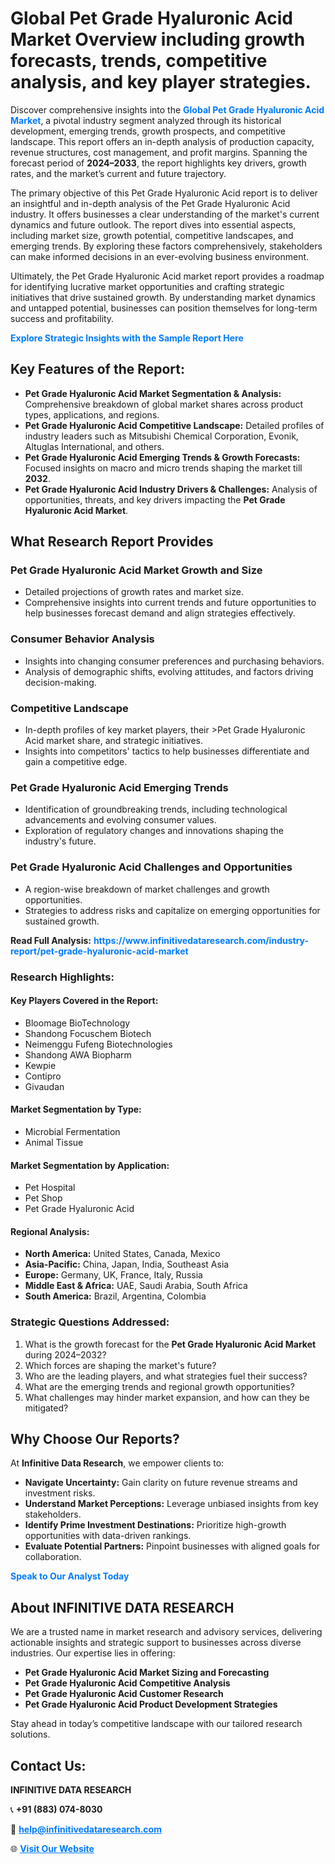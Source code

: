 <h1>Global Pet Grade Hyaluronic Acid Market Overview including growth forecasts, trends, competitive analysis, and key player strategies.</h1>
<p>
Discover comprehensive insights into the 
<a href="https://www.infinitivedataresearch.com/industry-report/pet-grade-hyaluronic-acid-market" rel="dofollow" style="color: #007BFF; text-decoration: none;"><strong>Global Pet Grade Hyaluronic Acid Market</strong></a>, a pivotal industry segment analyzed through its historical development, emerging trends, growth prospects, and competitive landscape. This report offers an in-depth analysis of production capacity, revenue structures, cost management, and profit margins. Spanning the forecast period of <strong>2024–2033</strong>, the report highlights key drivers, growth rates, and the market’s current and future trajectory.
</p>
<p>
The primary objective of this Pet Grade Hyaluronic Acid report is to deliver an insightful and in-depth analysis of the Pet Grade Hyaluronic Acid industry. It offers businesses a clear understanding of the market's current dynamics and future outlook. The report dives into essential aspects, including market size, growth potential, competitive landscapes, and emerging trends. By exploring these factors comprehensively, stakeholders can make informed decisions in an ever-evolving business environment.
</p>
<p>
Ultimately, the Pet Grade Hyaluronic Acid market report provides a roadmap for identifying lucrative market opportunities and crafting strategic initiatives that drive sustained growth. By understanding market dynamics and untapped potential, businesses can position themselves for long-term success and profitability.
</p>
<p>
<a href="https://www.infinitivedataresearch.com/request-sample/reportId=112444" style="color: #007BFF; text-decoration: none;"><strong>Explore Strategic Insights with the Sample Report Here</strong></a>
</p>

<h2>Key Features of the Report:</h2>
<ul>
<li><strong>Pet Grade Hyaluronic Acid Market Segmentation & Analysis:</strong> Comprehensive breakdown of global market shares across product types, applications, and regions.</li>
<li><strong>Pet Grade Hyaluronic Acid Competitive Landscape:</strong> Detailed profiles of industry leaders such as Mitsubishi Chemical Corporation, Evonik, Altuglas International, and others.</li>
<li><strong>Pet Grade Hyaluronic Acid Emerging Trends & Growth Forecasts:</strong> Focused insights on macro and micro trends shaping the market till <strong>2032</strong>.</li>
<li><strong>Pet Grade Hyaluronic Acid Industry Drivers & Challenges:</strong> Analysis of opportunities, threats, and key drivers impacting the <strong>Pet Grade Hyaluronic Acid Market</strong>.</li>
</ul>

<h2>What Research Report Provides</h2>
<h3>Pet Grade Hyaluronic Acid Market Growth and Size</h3>
<ul>
<li>Detailed projections of growth rates and market size.</li>
<li>Comprehensive insights into current trends and future opportunities to help businesses forecast demand and align strategies effectively.</li>
</ul>

<h3>Consumer Behavior Analysis</h3>
<ul>
<li>Insights into changing consumer preferences and purchasing behaviors.</li>
<li>Analysis of demographic shifts, evolving attitudes, and factors driving decision-making.</li>
</ul>

<h3>Competitive Landscape</h3>
<ul>
<li>In-depth profiles of key market players, their >Pet Grade Hyaluronic Acid market share, and strategic initiatives.</li>
<li>Insights into competitors' tactics to help businesses differentiate and gain a competitive edge.</li>
</ul>

<h3>Pet Grade Hyaluronic Acid Emerging Trends</h3>
<ul>
<li>Identification of groundbreaking trends, including technological advancements and evolving consumer values.</li>
<li>Exploration of regulatory changes and innovations shaping the industry's future.</li>
</ul>

<h3>Pet Grade Hyaluronic Acid Challenges and Opportunities</h3>
<ul>
<li>A region-wise breakdown of market challenges and growth opportunities.</li>
<li>Strategies to address risks and capitalize on emerging opportunities for sustained growth.</li>
</ul>
<p><strong>Read Full Analysis:</strong> <a href="https://www.infinitivedataresearch.com/industry-report/pet-grade-hyaluronic-acid-market" rel="dofollow" style="color: #007BFF; text-decoration: none;"><strong>https://www.infinitivedataresearch.com/industry-report/pet-grade-hyaluronic-acid-market</strong></a></p>
<h3>Research Highlights:</h3>
<h4>Key Players Covered in the Report:</h4>
<ul><li>Bloomage BioTechnology</li><li>Shandong Focuschem Biotech</li><li>Neimenggu Fufeng Biotechnologies</li><li>Shandong AWA Biopharm</li><li>Kewpie</li><li>Contipro</li><li>Givaudan</li></ul>
<h4>Market Segmentation by Type:</h4>
<ul><li>Microbial Fermentation</li><li>Animal Tissue</li></ul>
<h4>Market Segmentation by Application:</h4>
<ul><li>Pet Hospital</li><li>Pet Shop</li><li>Pet Grade Hyaluronic Acid</li></ul>

<h4>Regional Analysis:</h4>
<ul>
<li><strong>North America:</strong> United States, Canada, Mexico</li>
<li><strong>Asia-Pacific:</strong> China, Japan, India, Southeast Asia</li>
<li><strong>Europe:</strong> Germany, UK, France, Italy, Russia</li>
<li><strong>Middle East & Africa:</strong> UAE, Saudi Arabia, South Africa</li>
<li><strong>South America:</strong> Brazil, Argentina, Colombia</li>
</ul>

<h3>Strategic Questions Addressed:</h3>
<ol>
<li>What is the growth forecast for the <strong>Pet Grade Hyaluronic Acid Market</strong> during 2024–2032?</li>
<li>Which forces are shaping the market's future?</li>
<li>Who are the leading players, and what strategies fuel their success?</li>
<li>What are the emerging trends and regional growth opportunities?</li>
<li>What challenges may hinder market expansion, and how can they be mitigated?</li>
</ol>

<h2>Why Choose Our Reports?</h2>
<p>At <strong>Infinitive Data Research</strong>, we empower clients to:</p>
<ul>
<li><strong>Navigate Uncertainty:</strong> Gain clarity on future revenue streams and investment risks.</li>
<li><strong>Understand Market Perceptions:</strong> Leverage unbiased insights from key stakeholders.</li>
<li><strong>Identify Prime Investment Destinations:</strong> Prioritize high-growth opportunities with data-driven rankings.</li>
<li><strong>Evaluate Potential Partners:</strong> Pinpoint businesses with aligned goals for collaboration.</li>
</ul>
<p><a href="https://www.infinitivedataresearch.com/industry-report/pet-grade-hyaluronic-acid-market" rel="dofollow" style="color: #007BFF; text-decoration: none;"><strong>Speak to Our Analyst Today</strong></a></p>

<h2>About INFINITIVE DATA RESEARCH</h2>
<p>We are a trusted name in market research and advisory services, delivering actionable insights and strategic support to businesses across diverse industries. Our expertise lies in offering:</p>
<ul>
<li><strong>Pet Grade Hyaluronic Acid Market Sizing and Forecasting</strong></li>
<li><strong>Pet Grade Hyaluronic Acid Competitive Analysis</strong></li>
<li><strong>Pet Grade Hyaluronic Acid Customer Research</strong></li>
<li><strong>Pet Grade Hyaluronic Acid Product Development Strategies</strong></li>
</ul>
<p>Stay ahead in today’s competitive landscape with our tailored research solutions.</p>

<h2>Contact Us:</h2>
<p><strong>INFINITIVE DATA RESEARCH</strong></p>
<p>📞 <strong>+91 (883) 074-8030</strong></p>
<p>📧 <strong><a href="mailto:help@infinitivedataresearch.com" style="color: #007BFF;">help@infinitivedataresearch.com</a></strong></p>
<p>🌐 <strong><a href="https://www.infinitivedataresearch.com" rel="dofollow" style="color: #007BFF;">Visit Our Website</a></strong></p>